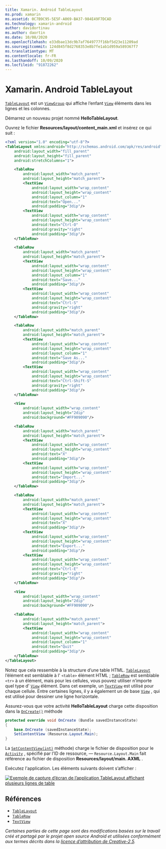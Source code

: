 ```yaml
---
title: Xamarin. Android TableLayout
ms.prod: xamarin
ms.assetid: 0C7B9C95-5E5F-A069-BA37-984E49F7DCAD
ms.technology: xamarin-android
author: davidortinau
ms.author: daortin
ms.date: 10/08/2020
ms.openlocfilehash: e33dbae13dc9b7af7649777f16bf5d23e11209ad
ms.sourcegitcommit: 124d845f8d2768353e8b7fe1ab1d959a589367f7
ms.translationtype: MT
ms.contentlocale: fr-FR
ms.lasthandoff: 10/09/2020
ms.locfileid: "91872262"
---
```

# <a name="xamarinandroid-tablelayout"></a>Xamarin. Android TableLayout

[`TableLayout`](xref:Android.Widget.TableLayout) est un [`ViewGroup`](xref:Android.Views.ViewGroup)
qui affiche l’enfant [`View`](xref:Android.Views.View)
éléments dans les lignes et les colonnes.

Démarrez un nouveau projet nommé **HelloTableLayout**.

Ouvrez le fichier **Resources/layout/content_main.xml** et insérez ce qui suit :

```xml
<?xml version="1.0" encoding="utf-8"?>
<TableLayout xmlns:android="http://schemas.android.com/apk/res/android"
    android:layout_width="fill_parent"
    android:layout_height="fill_parent"
    android:stretchColumns="1">

    <TableRow
        android:layout_width="match_parent"
        android:layout_height="match_parent">
        <TextView
            android:layout_width="wrap_content"
            android:layout_height="wrap_content"
            android:layout_column="1"
            android:text="Open..."
            android:padding="3dip"/>
        <TextView
            android:layout_width="wrap_content"
            android:layout_height="wrap_content"
            android:text="Ctrl-O"
            android:gravity="right"
            android:padding="3dip"/>
    </TableRow>

    <TableRow
        android:layout_width="match_parent"
        android:layout_height="match_parent">
        <TextView
            android:layout_width="wrap_content"
            android:layout_height="wrap_content"
            android:layout_column="1"
            android:text="Save..."
            android:padding="3dip"/>
        <TextView
            android:layout_width="wrap_content"
            android:layout_height="wrap_content"
            android:text="Ctrl-S"
            android:gravity="right"
            android:padding="3dip"/>
    </TableRow>

    <TableRow
        android:layout_width="match_parent"
        android:layout_height="match_parent">
        <TextView
            android:layout_width="wrap_content"
            android:layout_height="wrap_content"
            android:layout_column="1"
            android:text="Save As..."
            android:padding="3dip"/>
        <TextView
            android:layout_width="wrap_content"
            android:layout_height="wrap_content"
            android:text="Ctrl-Shift-S"
            android:gravity="right"
            android:padding="3dip"/>
    </TableRow>

    <View
        android:layout_width="wrap_content"
        android:layout_height="2dip"
        android:background="#FF909090"/>

    <TableRow
        android:layout_width="match_parent"
        android:layout_height="match_parent">
        <TextView
            android:layout_width="wrap_content"
            android:layout_height="wrap_content"
            android:text="X"
            android:padding="3dip"/>
        <TextView
            android:layout_width="wrap_content"
            android:layout_height="wrap_content"
            android:text="Import..."
            android:padding="3dip"/>
    </TableRow>

    <TableRow
        android:layout_width="match_parent"
        android:layout_height="match_parent">
        <TextView
            android:layout_width="wrap_content"
            android:layout_height="wrap_content"
            android:text="X"
            android:padding="3dip"/>
        <TextView
            android:layout_width="wrap_content"
            android:layout_height="wrap_content"
            android:text="Export..."
            android:padding="3dip"/>
        <TextView
            android:layout_width="wrap_content"
            android:layout_height="wrap_content"
            android:text="Ctrl-E"
            android:gravity="right"
            android:padding="3dip"/>
    </TableRow>

    <View
        android:layout_width="wrap_content"
        android:layout_height="2dip"
        android:background="#FF909090"/>

    <TableRow
        android:layout_width="match_parent"
        android:layout_height="match_parent">
        <TextView
            android:layout_width="wrap_content"
            android:layout_height="wrap_content"
            android:layout_column="1"
            android:text="Quit"
            android:padding="3dip"/>
    </TableRow>
</TableLayout>
```

Notez que cela ressemble à la structure d’une table HTML. [`TableLayout`](xref:Android.Widget.TableLayout)
l’élément est semblable à l' `<table>` élément HTML ; [`TableRow`](xref:Android.Widget.TableRow)
est semblable `<tr>` à un élément, mais pour les cellules, vous pouvez utiliser n’importe quel type d' [`View`](xref:Android.Views.View) élément. Dans cet exemple, un [`TextView`](xref:Android.Widget.TextView)
est utilisé pour chaque cellule. Entre certaines lignes, il y a également un de base [`View`](xref:Android.Views.View) , qui est utilisé pour dessiner une ligne horizontale.

Assurez-vous que votre activité **HelloTableLayout** charge cette disposition dans la [`OnCreate()`](xref:Android.App.Activity.OnCreate*)
méthode

```csharp
protected override void OnCreate (Bundle savedInstanceState)
{
    base.OnCreate (savedInstanceState);
    SetContentView (Resource.Layout.Main);
}
```

La [`SetContentView(int)`](xref:Android.App.Activity.SetContentView*) méthode) charge le fichier de disposition pour le [`Activity`](xref:Android.App.Activity) , spécifié par l’ID de ressource, &mdash; `Resource.Layout.Main` fait référence au fichier de disposition **Resources/layout/main. AXML** .

Exécutez l'application. Les éléments suivants doivent s’afficher :

[![Exemple de capture d’écran de l’application TableLayout affichant plusieurs lignes de table](table-layout-images/helloviews3.png)](table-layout-images/helloviews3.png#lightbox)

## <a name="references"></a>Références

- [`TableLayout`](xref:Android.Widget.TableLayout)
- [`TableRow`](xref:Android.Widget.TableRow)
- [`TextView`](xref:Android.Widget.TextView)

_Certaines parties de cette page sont des modifications basées sur le travail créé et partagé par le projet open source Android et utilisées conformément aux termes décrits dans la [licence d’attribution de Creative-2,5](https://creativecommons.org/licenses/by/2.5/)._
